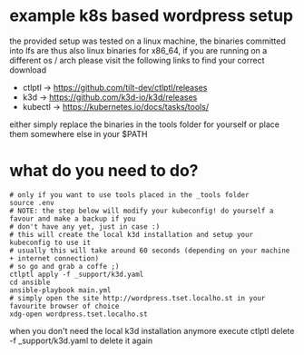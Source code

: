 # example k8s based wordpress setup

the provided setup was tested on a linux machine, the binaries committed into lfs are thus
also linux binaries for x86_64, if you are running on a different os / arch please visit the following links
to find your correct download

* ctlptl -> https://github.com/tilt-dev/ctlptl/releases
* k3d -> https://github.com/k3d-io/k3d/releases
* kubectl -> https://kubernetes.io/docs/tasks/tools/

either simply replace the binaries in the tools folder for yourself or place them somewhere else in your $PATH

# what do you need to do?

```
# only if you want to use tools placed in the _tools folder
source .env
# NOTE: the step below will modify your kubeconfig! do yourself a favour and make a backup if you
# don't have any yet, just in case :)
# this will create the local k3d installation and setup your kubeconfig to use it
# usually this will take around 60 seconds (depending on your machine + internet connection)
# so go and grab a coffe ;)
ctlptl apply -f _support/k3d.yaml
cd ansible
ansible-playbook main.yml
# simply open the site http://wordpress.tset.localho.st in your favourite browser of choice
xdg-open wordpress.tset.localho.st
```

when you don't need the local k3d installation anymore execute ctlptl delete -f _support/k3d.yaml to delete it again
